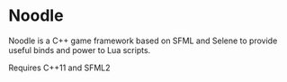 Noodle
===========

Noodle is a C++ game framework based on SFML and Selene to provide useful binds and power to Lua scripts.



Requires C++11 and SFML2


